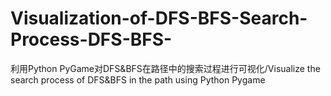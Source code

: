 # Visualization-of-DFS-BFS-Search-Process-DFS-BFS-
利用Python PyGame对DFS&amp;BFS在路径中的搜索过程进行可视化/Visualize the search process of DFS&amp;BFS in the path using Python Pygame
